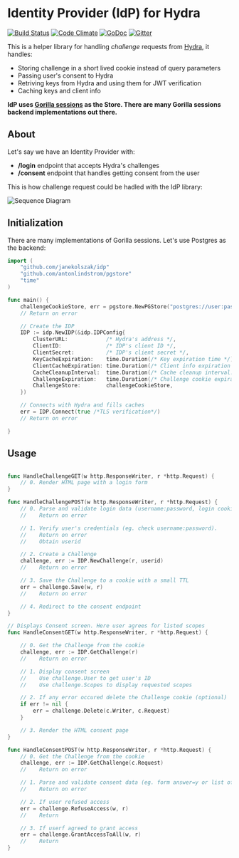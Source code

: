 # Identity Provider (IdP) for Hydra
[![Build Status](https://travis-ci.org/janekolszak/idp.svg?branch=master)](https://travis-ci.org/janekolszak/idp) [![Code Climate](https://codeclimate.com/github/janekolszak/idp/badges/gpa.svg)](https://codeclimate.com/github/janekolszak/idp) [![GoDoc](https://godoc.org/github.com/janekolszak/idp?status.svg)](https://godoc.org/github.com/janekolszak/idp) [![Gitter](https://img.shields.io/gitter/room/nwjs/nw.js.svg?maxAge=2592000)](https://gitter.im/janekolszak/idp)

This is a helper library for handling *challenge* requests from [Hydra](https://github.com/ory-am/hydra), it handles:
- Storing challenge in a short lived cookie instead of query parameters
- Passing user's consent to Hydra
- Retriving keys from Hydra and using them for JWT verification
- Caching keys and client info

**IdP uses [Gorilla sessions](http://www.gorillatoolkit.org/pkg/sessions) as the Store. There are many Gorilla sessions backend implementations out there.**

## About

Let's say we have an Identity Provider with:
- **/login** endpoint that accepts Hydra's challenges
- **/consent** endpoint that handles getting consent from the user

This is how challenge request could be hadled with the IdP library:

![Sequence Diagram](https://raw.githubusercontent.com/janekolszak/idp/master/doc/sequenceDiagram.png)

## Initialization
There are many implementations of Gorilla sessions. Let's use Postgres as the backend: 
```go
import (
	"github.com/janekolszak/idp"
	"github.com/antonlindstrom/pgstore"
	"time"
)

func main() {
	challengeCookieStore, err = pgstore.NewPGStore("postgres://user:pass@address/dbname", []byte("secret"))
	// Return on error

	// Create the IDP
	IDP := idp.NewIDP(&idp.IDPConfig{
		ClusterURL:            /* Hydra's address */,
		ClientID:              /* IDP's client ID */,
		ClientSecret:          /* IDP's client secret */,
		KeyCacheExpiration:    time.Duration(/* Key expiration time */) * time.Second,
		ClientCacheExpiration: time.Duration(/* Client info expiration */) * time.Second,
		CacheCleanupInterval:  time.Duration(/* Cache cleanup interval. Eg. 30 */) * time.Second,
		ChallengeExpiration:   time.Duration(/* Challenge cookie expiration. Eg. 10 */) * time.Minutes,
		ChallengeStore:        challengeCookieStore,
	})

	// Connects with Hydra and fills caches
	err = IDP.Connect(true /*TLS verification*/)
	// Return on error

}

```

## Usage

```go

func HandleChallengeGET(w http.ResponseWriter, r *http.Request) {
	// 0. Render HTML page with a login form
}

func HandleChallengePOST(w http.ResponseWriter, r *http.Request) {
	// 0. Parse and validate login data (username:password, login cookie etc)
	//    Return on error

	// 1. Verify user's credentials (eg. check username:password).
	//    Return on error
	//    Obtain userid

	// 2. Create a Challenge
	challenge, err := IDP.NewChallenge(r, userid)
	//    Return on error

	// 3. Save the Challenge to a cookie with a small TTL
	err = challenge.Save(w, r)
	//    Return on error

	// 4. Redirect to the consent endpoint
}

// Displays Consent screen. Here user agrees for listed scopes
func HandleConsentGET(w http.ResponseWriter, r *http.Request) {

	// 0. Get the Challenge from the cookie
	challenge, err := IDP.GetChallenge(r)
	//    Return on error

	// 1. Display consent screen
	//    Use challenge.User to get user's ID
	//    Use challenge.Scopes to display requested scopes

	// 2. If any error occured delete the Challenge cookie (optional)
	if err != nil {
		err = challenge.Delete(c.Writer, c.Request)
	}

	// 3. Render the HTML consent page
}

func HandleConsentPOST(w http.ResponseWriter, r *http.Request) {
	// 0. Get the Challenge from the cookie
	challenge, err := IDP.GetChallenge(c.Request)
	//    Return on error

	// 1. Parse and validate consent data (eg. form answer=y or list of scopes)
	//    Return on error

	// 2. If user refused access
	err = challenge.RefuseAccess(w, r)
	//    Return

	// 3. If userf agreed to grant access
	err = challenge.GrantAccessToAll(w, r)
	//    Return
}

```
